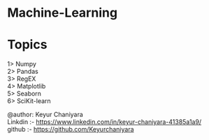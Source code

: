 # Machine-Learning
# Topics
1> Numpy <br>
2> Pandas <br>
3> RegEX <br>
4> Matplotlib <br>
5> Seaborn <br>
6> SciKit-learn <br>

@author: Keyur Chaniyara <br>
Linkdin :- https://www.linkedin.com/in/keyur-chaniyara-41385a1a9/ <br>
github :- https://github.com/Keyurchaniyara <br>

